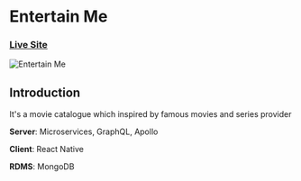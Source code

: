 # Entertain Me

### [Live Site](https://expo.io/@resyahrial/projects/client)

![Entertain Me](https://i.imgur.com/6WtYIkd.png)

## Introduction
It's a movie catalogue which inspired by famous movies and series provider

**Server**: Microservices, GraphQL, Apollo

**Client**: React Native

**RDMS**: MongoDB
